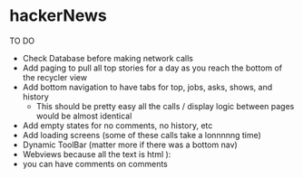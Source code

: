 # hackerNews

TO DO 
- Check Database before making network calls
- Add paging to pull all top stories for a day as you reach the bottom of the recycler view
- Add bottom navigation to have tabs for top, jobs, asks, shows, and history
  - This should be pretty easy all the calls / display logic between pages would be almost identical 
- Add empty states for no comments, no history, etc
- Add loading screens (some of these calls take a lonnnnng time) 
- Dynamic ToolBar (matter more if there was a bottom nav)
- Webviews because all the text is html ): 
- you can have comments on comments 


